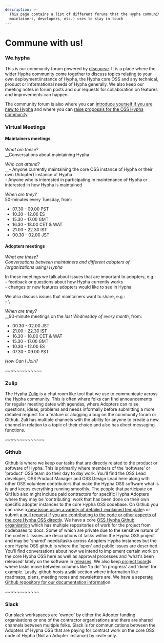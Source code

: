 ```yaml
---
description: >-
  This page contains a list of different forums that the Hypha community (users,
  maintainers, developers, etc.) uses to stay in touch
---
```


# Commune with us!

### We.hypha

This is our community forum powered by [discourse](https://www.discourse.org). It is a place where the wider Hypha community come together to discuss topics relating to your own deployment/instance of Hypha, the Hypha core OSS and any technical, product or informational needs of Hypha generally. We also keep our meeting notes in forum posts and our requests for collaboration on features and improvements can happen.

The community forum is also where you can [introduce yourself if you are new to Hypha](https://we.hypha.app/t/welcome-to-the-hypha-lounge/8/5) and where you can [raise proposals for the OSS Hypha community](https://we.hypha.app/t/sociocracy-proposal-framework/171).



### Virtual Meetings

#### Maintainers meetings

_What are these?_\
__Conversations about maintaining Hypha

_Who can attend?_\
__- Anyone currently maintaining the core OSS instance of Hypha or their own (Adopter) instance of Hypha\
\- Anyone who is interested in participating in maintenance of Hypha or interested in how Hypha is maintained

_When are they?_\
50-minutes every Tuesday, from:

* 07.30 - 09.00 PST
* 10.30 - 12.00 ES
* 15.30 - 17.00 GMT
* 16.30 - 18.00 CET & WAT
* 21.00 - 22.30 IST
* 00.30 - 02.00 JST

#### Adopters meetings

_What are these?_\
_Conversations between maintainers and different adopters of (organizations using) Hypha_

In these meetings we talk about issues that are important to adopters, e.g.:\
&#x20;\- feedback or questions about how Hypha currently works\
&#x20;\- changes or new features adopters would like to see in Hypha

We also discuss issues that maintainers want to share, e.g.:\
&#x20;\- \


_When are they?_\
__90-minute meetings on the _last Wednesday of every month_, from:

* 00.30 - 02.00 JST
* 21.00 - 22.30 IST
* 16.30 - 18.00 CET & WAT
* 15.30 - 17.00 GMT
* 10.30 - 12.00 ES
* 07.30 - 09.00 PST

_How Can I Join?_&#x20;

\~\~~~\~~~\~\~\~\~\~\~\~\~\~\~

### Zulip

The Hypha [Zulip](https://zulip.com) is a chat room like tool that we use to communicate across the Hypha community. This is often where folks can find announcements for regular meeting dates with agendas, where Adopters can raise questions, ideas, problems and needs informally before submitting a more detailed request for a feature or alogging a bug on the community forum or Github. Zuli has multiple channels with the ability for anyone to create a new channel in relation to a topic of their choice and also has direct messaging functions.

\~\~~~\~~~\~\~\~\~\~\~\~\~\~\~\~

### Github

Github is where we keep our tasks that are directly related to the product or software of Hypha. This is primarily where members of the 'software' or 'product' OSS team do their day to day work. You'll find the OSS Lead developer, OSS Product Manager and OSS Design Lead here along with other OSS volunteer contributors that make the Hypha OSS software what is is and keeps everything running smoothly. The people that participate on GitHub also might include paid contractors for specific Hypha Adopters where they may be 'contributing' work that has been done on their own specific adopter instances to the core Hypha OSS codebase. On Github you can raise a[ ](https://github.com/HyphaApp/hypha/issues/new/choose)[new issue using a variety of detailed, explained template](https://github.com/HyphaApp/hypha/issues/new/choose)s or submit [a](https://github.com/HyphaApp/hypha/compare)[ pull request if you are contributing to the code or other aspects of the core Hypha OSS directl](https://github.com/HyphaApp/hypha/compare)y. We have a core [OSS Hypha Github organisation](https://github.com/HyphaApp) which has multiple repositories of work for the project from codebases to docs. Some of which are private due to the sensitive nature of the content. Issues are descriptions of tasks within the Hypha OSS project and may be 'shared' needs/tasks across Adopters Hypha instances but the core Hypha OSS github is where the 'open' and public issues are described. You'll find conversations about how we intend to implement certain work on the core Hypha OSS here as well as approval processes and 'what's been released' lately on the software in [releases](https://github.com/HyphaApp/hypha/releases). We also keep[ ](https://github.com/HyphaApp/hypha/projects)[project board](https://github.com/HyphaApp/hypha/projects)s where tasks move between columns like 'to do' 'in progress' and 'done' for example. Lastly, github hosts a[ ](https://github.com/HyphaApp/hypha/wiki)[wik](https://github.com/HyphaApp/hypha/wiki)i section where information like roadmaps, plans, meeting notes and newsletters are. We have a seperat[e ](https://github.com/HyphaApp/hypha-docs)[Github repository for our documentation informati](https://github.com/HyphaApp/hypha-docs)on.

\~\~~~\~~~\~\~\~\~\~\~\~\~\~

### Slack

Our slack workspaces are 'owned' by either the Adopter funding organisations or one of the contractor organisations and there are shared channels between multiple folks. Slack is for communications between the Adopters of Hypha OSS that are paying for contract work on the core OSS code of Hypha (Not an Adopter instance) by invite only.
